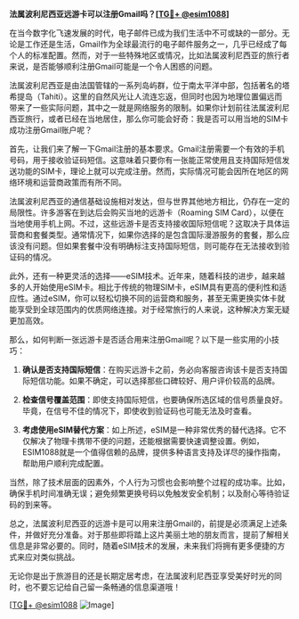 **法属波利尼西亚远游卡可以注册Gmail吗？[[TG💪+ @esim1088](https://t.me/s/esim1088)]**

在当今数字化飞速发展的时代，电子邮件已成为我们生活中不可或缺的一部分。无论是工作还是生活，Gmail作为全球最流行的电子邮件服务之一，几乎已经成了每个人的标准配置。然而，对于一些特殊地区或情况，比如法属波利尼西亚的旅行者来说，是否能够顺利注册Gmail可能是一个令人困惑的问题。

法属波利尼西亚是由法国管辖的一系列岛屿群，位于南太平洋中部，包括著名的塔希提岛（Tahiti）。这里的自然风光让人流连忘返，但同时也因为地理位置偏远而带来了一些实际问题，其中之一就是网络服务的限制。如果你计划前往法属波利尼西亚旅行，或者已经在当地居住，那么你可能会好奇：我是否可以用当地的SIM卡成功注册Gmail账户呢？

首先，让我们来了解一下Gmail注册的基本要求。Gmail注册需要一个有效的手机号码，用于接收验证码短信。这意味着只要你有一张能正常使用且支持国际短信发送功能的SIM卡，理论上就可以完成注册。然而，实际情况可能会因所在地区的网络环境和运营商政策而有所不同。

法属波利尼西亚的通信基础设施相对发达，但与世界其他地方相比，仍存在一定的局限性。许多游客在到达后会购买当地的远游卡（Roaming SIM Card），以便在当地使用手机上网。不过，这些远游卡是否支持接收国际短信呢？这取决于具体运营商和套餐类型。通常情况下，如果你选择的是包含国际漫游服务的套餐，那么应该没有问题。但如果套餐中没有明确标注支持国际短信，则可能存在无法接收到验证码的情况。

此外，还有一种更灵活的选择——eSIM技术。近年来，随着科技的进步，越来越多的人开始使用eSIM卡。相比于传统的物理SIM卡，eSIM具有更高的便利性和适应性。通过eSIM，你可以轻松切换不同的运营商和服务，甚至无需更换实体卡就能享受到全球范围内的优质网络连接。对于经常旅行的人来说，这种解决方案无疑更加高效。

那么，如何判断一张远游卡是否适合用来注册Gmail呢？以下是一些实用的小技巧：

1. **确认是否支持国际短信**：在购买远游卡之前，务必向客服咨询该卡是否支持国际短信功能。如果不确定，可以选择那些口碑较好、用户评价较高的品牌。

2. **检查信号覆盖范围**：即使支持国际短信，也要确保所选区域的信号质量良好。毕竟，在信号不佳的情况下，即使收到验证码也可能无法及时查看。

3. **考虑使用eSIM替代方案**：如上所述，eSIM是一种非常优秀的替代选择。它不仅解决了物理卡携带不便的问题，还能根据需要快速调整设置。例如，ESIM1088就是一个值得信赖的品牌，提供多种语言支持及详尽的操作指南，帮助用户顺利完成配置。

当然，除了技术层面的因素外，个人行为习惯也会影响整个过程的成功率。比如，确保手机时间准确无误；避免频繁更换号码以免触发安全机制；以及耐心等待验证码的到来等。

总之，法属波利尼西亚的远游卡是可以用来注册Gmail的，前提是必须满足上述条件，并做好充分准备。对于那些即将踏上这片美丽土地的朋友而言，提前了解相关信息是非常必要的。同时，随着eSIM技术的发展，未来我们将拥有更多便捷的方式来应对类似挑战。

无论你是出于旅游目的还是长期定居考虑，在法属波利尼西亚享受美好时光的同时，也不要忘记给自己留一条畅通的信息渠道哦！

[[TG💪+ @esim1088](https://t.me/s/esim1088) ![Image](https://i.postimg.cc/4NQfJmqS/Snipaste-2025-05-13-00-14-12.png)]
